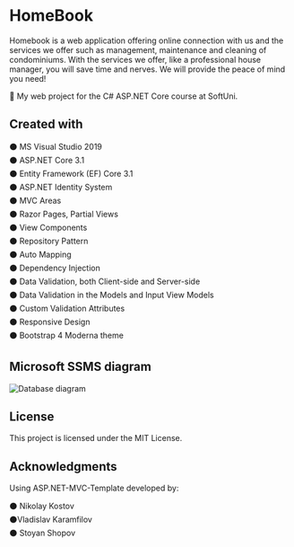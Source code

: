 # HomeBook

Homebook is a web application offering online connection with us and the services we offer such as management, maintenance and cleaning of condominiums. With the services we offer, like a professional house manager, you will save time and nerves. We will provide the peace of mind you need!

 :notebook: My web project for the C# ASP.NET Core course at SoftUni.

## Created with

:black_circle: MS Visual Studio 2019 <br />
:black_circle: ASP.NET Core 3.1 <br />
:black_circle: Entity Framework (EF) Core 3.1 <br />
:black_circle: ASP.NET Identity System <br />
:black_circle: MVC Areas <br />
:black_circle: Razor Pages, Partial Views <br />
:black_circle: View Components <br />
:black_circle: Repository Pattern <br />
:black_circle: Auto Мapping <br />
:black_circle: Dependency Injection <br />
:black_circle: Data Validation, both Client-side and Server-side <br />
:black_circle: Data Validation in the Models and Input View Models <br />
:black_circle: Custom Validation Attributes <br />
:black_circle: Responsive Design <br />
:black_circle: Bootstrap 4 Moderna theme <br />

## Microsoft SSMS diagram

![Database diagram](https://user-images.githubusercontent.com/46685187/101680910-0b921700-3a6a-11eb-9e7b-82fe5b793756.JPG)

## License

This project is licensed under the MIT License.

## Acknowledgments

Using ASP.NET-MVC-Template developed by:

   :black_circle: Nikolay Kostov <br />
   :black_circle:Vladislav Karamfilov <br />
   :black_circle: Stoyan Shopov <br />
